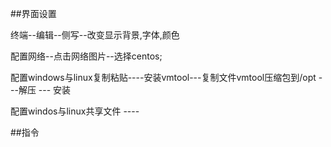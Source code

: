 ##界面设置

终端--编辑--侧写--改变显示背景,字体,颜色

配置网络--点击网络图片--选择centos;

配置windows与linux复制粘贴----安装vmtool---复制文件vmtool压缩包到/opt  ---解压 --- 安装

配置windos与linux共享文件 ----

##指令

